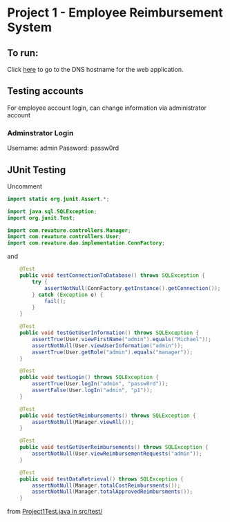 # Project 1 - Employee Reimbursement System

## To run:

Click [here](http://josephjustn-ec2.ddns.net/Project1/) to go to the DNS hostname for the web application.

## Testing accounts

For employee account login, can change information via administrator account

### Adminstrator Login
Username: admin
Password: passw0rd

## JUnit Testing

Uncomment

```Java
import static org.junit.Assert.*;

import java.sql.SQLException;
import org.junit.Test;

import com.revature.controllers.Manager;
import com.revature.controllers.User;
import com.revature.dao.implementation.ConnFactory;
```

and 

```Java
	@Test
	public void testConnectionToDatabase() throws SQLException {
		try {
			assertNotNull(ConnFactory.getInstance().getConnection());
		} catch (Exception e) {
			fail();
		}
	}

	@Test
	public void testGetUserInformation() throws SQLException {
		assertTrue(User.viewFirstName("admin").equals("Michael"));
		assertNotNull(User.viewUserInformation("admin"));
		assertTrue(User.getRole("admin").equals("manager"));
	}

	@Test
	public void testLogin() throws SQLException {
		assertTrue(User.logIn("admin", "passw0rd"));
		assertFalse(User.logIn("admin", "p1"));
	}

	@Test
	public void testGetReimbursements() throws SQLException {
		assertNotNull(Manager.viewAll());
	}

	@Test
	public void testGetUserReimbursements() throws SQLException {
		assertNotNull(User.viewReimbursementRequests("admin"));
	}

	@Test
	public void testDataRetrieval() throws SQLException {
		assertNotNull(Manager.totalCostReimbursments());
		assertNotNull(Manager.totalApprovedReimbursments());
	}
```

from [Project1Test.java in src/test/](src/test/java/com/revature/test/Project1Test.java)